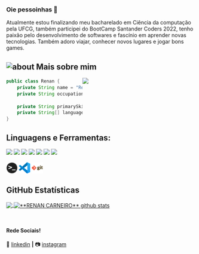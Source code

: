 ### Oie pessoinhas 👋

Atualmente estou finalizando meu bacharelado em Ciência da computação pela UFCG, também
participei do BootCamp Santander Coders 2022, tenho paixão pelo desenvolvimento de softwares
e fascínio em aprender novas tecnologias. Também adoro viajar, conhecer novos lugares e jogar bons games.

## <img width="45" alt="about" src="https://raw.github.com/elizarov/elizarov/master/about.png"> Mais sobre mim

<img align="right" width="300" src="https://i2.wp.com/allhtaccess.info/wp-content/uploads/2018/03/programming.gif?fit=1281%2C716&ssl=1" />

```java
public class Renan {
    private String name = "Renan Carneiro Barbosa de Araújo";
    private String occupation = "Desenvolvedor Full-Stack";
    
    private String primarySkillset = "Comunicação objetiva, espirito de liderança, entusiasmo em ensinar, facilidade no aprendizado";
    private String[] languages = {"Java", "JavaScript", "TypeScript", "Angular", "HTML", "CSS"};
}
```

## **Linguagens e Ferramentas:**  

<code><img height="30" src="https://img.shields.io/badge/Java-ED8B00?style=for-the-badge&logo=java&logoColor=white"></code>
<code><img height="30" src="https://img.shields.io/badge/Spring-6DB33F?style=for-the-badge&logo=spring&logoColor=white"></code>
<code><img height="30" src="https://img.shields.io/badge/JavaScript-323330?style=for-the-badge&logo=javascript&logoColor=F7DF1E"></code>
<code><img height="30" src="https://img.shields.io/badge/Angular-DD0031?style=for-the-badge&logo=angular&logoColor=white"></code>
<code><img height="30" src="https://img.shields.io/badge/Bootstrap-563D7C?style=for-the-badge&logo=bootstrap&logoColor=white"></code>
<code><img height="30" src="https://img.shields.io/badge/HTML5-E34F26?style=for-the-badge&logo=html5&logoColor=white"></code>
<code><img height="30" src="https://img.shields.io/badge/CSS3-1572B6?style=for-the-badge&logo=css3&logoColor=white"></code>
<br>
<br>
<code><img height="30" src="https://raw.githubusercontent.com/github/explore/80688e429a7d4ef2fca1e82350fe8e3517d3494d/topics/terminal/terminal.png"></code>
<code><img height="30" src="https://raw.githubusercontent.com/github/explore/80688e429a7d4ef2fca1e82350fe8e3517d3494d/topics/visual-studio-code/visual-studio-code.png"></code>
<code><img height="30" src="https://raw.githubusercontent.com/github/explore/80688e429a7d4ef2fca1e82350fe8e3517d3494d/topics/git/git.png"></code>


## **GitHub Estatísticas**

<a href="https://github.com/Gurupreet">
  <img align="center" src="https://github-readme-stats.vercel.app/api/top-langs/?username=renancba&theme=tokyonight&hide_langs_below=1" />
</a>

<a href="https://github.com/Gurupreet">
 <img align="center" src="https://github-readme-stats.vercel.app/api?username=renancba&show_icons=true&theme=tokyonight&line_height=27" alt="**RENAN CARNEIRO** github stats"/>
</a>

[website]: https://codedev.ga/
[twitter]: https://twitter.com/SEUTWITTER
[youtube]: https://www.youtube.com/user/SEUYOUTUBE/
[instagram]: https://www.instagram.com/renancba/
[linkedin]: https://www.linkedin.com/in/renancba/
<br>

#### Rede Sociais!

👔 [linkedin][linkedin] **|** 
📷 [instagram][instagram] 
